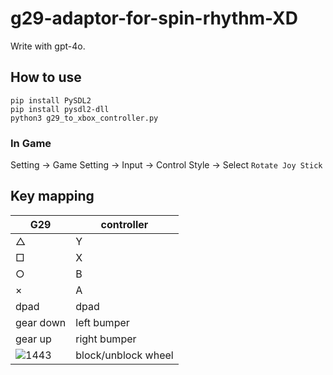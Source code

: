 # g29-adaptor-for-spin-rhythm-XD

Write with gpt-4o.

## How to use

```shell
pip install PySDL2
pip install pysdl2-dll
python3 g29_to_xbox_controller.py
```

### In Game

Setting -> Game Setting -> Input -> Control Style -> Select `Rotate Joy Stick`

## Key mapping

|G29|controller|
|---|-----------|
|△|Y|
|□|X|
|○|B|
|×|A|
|dpad|dpad|
|gear down|left bumper|
|gear up|right bumper|
|![1443](https://github.com/user-attachments/assets/1fa63419-340b-47cd-9c77-bfdc66a7aca7)|block/unblock wheel|
